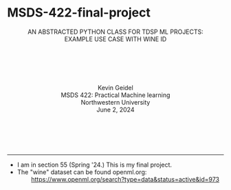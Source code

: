 # MSDS-422-final-project

<p style="text-align:center;">
AN ABSTRACTED PYTHON CLASS FOR TDSP ML PROJECTS: <br>EXAMPLE USE CASE WITH WINE ID 
</p>
<br><br><br><br>

<p style="text-align:center;">
Kevin Geidel <br>
MSDS 422: Practical Machine learning<br>
Northwestern University<br>
June 2, 2024<br>
</p>
<br><br><br><br>
</p>
<hr>

- I am in section 55 (Spring '24.) This is my final project.
- The "wine" dataset can be found openml.org: <br>
&emsp;&emsp;  https://www.openml.org/search?type=data&status=active&id=973
